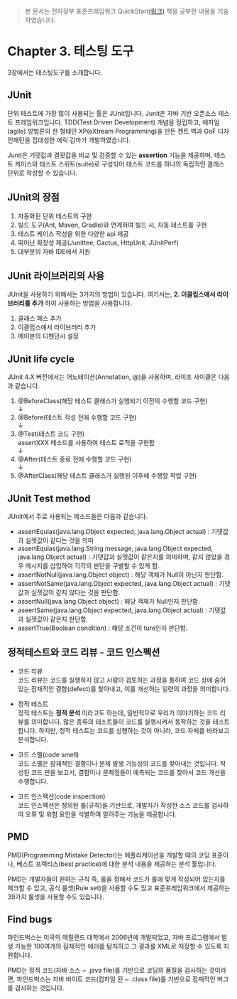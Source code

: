 > 본 문서는 전자정부 표준프레임워크 QuickStart[(링크)](http://www.yes24.com/Product/Goods/66372749) 책을 공부한 내용을 기술하였습니다.

Chapter 3. 테스팅 도구
===

3장에서는 테스팅도구를 소개합니다. 

JUnit  
--  
단위 테스트에 가장 많이 사용되는 툴은 JUnit입니다. Junit은 자바 기반 오픈소스 테스트 프레임워크입니다. TDD(Test Driven Development) 개념을 정립하고, 애자일(agile) 방법론의 한 형태인 XP(eXtream Programming)을 만든 켄트 백과 GoF 디자인패턴을 집대성한 에릭 감마가 개발하였습니다.

Junit은 기댓값과 결괏값을 비교 및 검증할 수 있는 __assertion__ 기능을 제공하며, 테스트 케이스와 테스트 스위트(suite)로 구성되어 테스트 코드를 하나의 독립적인 클래스 단위로 작성할 수 있습니다. 

JUnit의 장점
 --
 1. 자동화된 단위 테스트의 구현
 2. 빌드 도구(Ant, Maven, Gradle)와 연계하여 빌드 시, 자동 테스트를 구현   
 3. 테스트 케이스 작성을 위한 다양한 api 제공
 4. 뛰어난 확장성 제공(Junittee, Cactus, HttpUnit, JUnitPerf)
 5. 대부분의 자바 IDE에서 지원

 JUnit 라이브러리의 사용
 --
JUnit을 사용하기 위해서는 3가지의 방법이 있습니다. 여기서는, __2. 이클립스에서 라이브러리를 추가__ 하여 사용하는 방법을 사용합니다.

1. 클래스 패스 추가
2. 이클립스에서 라이브러리 추가
3. 메이븐의 디펜던시 설정

JUnit life cycle
--

JUnit 4.X 버전에서는 어노테이션(Annotation, @)을 사용하며, 라이프 사이클은 다음과 같습니다. 

1. @BeforeClass(해당 테스트 클래스가 실행되기 이전의 수행할 코드 구현)  
                 ↓  
2. @Before(테스트 작성 전에 수행할 코드 구현)  
 ↓  
3. @Test(테스트 코드 구현)  
    assertXXX 메소드를 사용하여 테스트 로직을 구현함  
     ↓
4. @After(테스트 종료 전에 수행할 코드 구현)  
 ↓  
5. @AfterClass(해당 테스트 클래스가 실행된 이후에 수행할 작업 구현)

JUnit Test method
--

JUnit에서 주로 사용되는 메소드들은 다음과 같습니다.

- assertEqulas(java.lang.Object expected, java.lang.Object actual)
: 기댓값과 실젯값이 같다는 것을 의미
- assertEqulas(java.lang.String message, java.lang.Object expected, java.lang.Object actual)
: 기댓값과 실젯값이 같은지를 의미하며, 같지 않았을 경우 메시지를 삽입하여 각각의 판단을 구별할 수 있게 함.
- assertNotNull(java.lang.Object object)
: 해당 객체가 Null이 아닌지 판단함.
- assertNotSame(java.lang.Object expected, java.lang.Object actual)
: 기댓값과 실젯값이 같지 않다는 것을 판단함.
- assertNull(java.lang.Object object)
: 해당 객체가 Null인지 판단함.
- aseertSame(java.lang.Object expected, java.lang.Object actual)
: 기댓값과 실젯값이 같은지 판단함.
- assertTrue(Boolean condition)
: 해당 조건이 ture인지 판단함. 

정적테스트와 코드 리뷰 - 코드 인스펙션
--

- 코드 리뷰  
    코드 리뷰는 코드를 실행하지 않고 사람이 검토하는 과정을 통하여 코드 상에 숨어 있는 잠재적인 결함(defect)를 찾아내고, 이를 개선하는 일련의 과정을 의미합니다.

- 정적 테스트  
    정적 테스트는 __정적 분석__ 이라고도 하는데, 일반적으로 우리가 이야기하는 코드 리뷰를 의미합니다. 많은 종류의 테스트들이 코드를 실행시켜서 동작하는 것을 테스트합니다. 하지만, 정적 테스트는 코드를 싱행하는 것이 아니라, 코드 자체를 바라보고 분석합니다. 

- 코드 스멜(code smell)  
    코드 스멜은 잠재적인 결함이나 문제 발생 가능성의 코드를 찾아내는 것입니다. 작성된 코드 만을 보고서, 결함이나 문제점들이 예측되는 코드를 찾아서 코드 개선을 수행합니다.

- 코드 인스펙션(code inspection)  
    코드 인스펙션은 정의된 룰(규칙)을 기반으로, 개발자가 작성한 소스 코드를 검사하여 오류 및 위험 요인을 식별하여 알려주는 기능을 제공합니다. 

PMD
--
PMD(Programming Mistake Detector)는 애플리케이션을 개발할 때의 코딩 표준이나, 베스트 프랙티스(best practice)에 대한 분석 내용을 제공하는 분석 툴입니다.  

PMD는 개발자들이 원하는 규칙 즉, 룰을 정해서 코드가 룰에 맞게 작성되어 있는지를 체크할 수 있고, 공식 룰셋(Rule set)을 사용할 수도 있고 표준프레임워크에서 제공하는 39가지 룰셋을 사용할 수도 있습니다. 

Find bugs
--
파인드벅스는 미국의 메릴랜드 대학에서 2006년에 개발되었고, 자바 프로그램에서 발생 가능한 100여개의 잠재적인 에러를 탐지하고 그 결과를 XML로 저장할 수 있도록 지원합니다.  

PMD는 정적 코드(자바 소스 ~ .java file)를 기반으로 코딩의 품질을 검사하는 것이라면, 파인드벅스는 자바 바이트 코드(컴파일 된 ~ .class file)를 기반으로 잠재적인 버그를 검사하는 것입니다.
